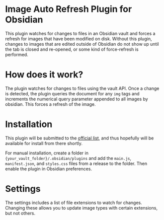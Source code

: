 # Image Auto Refresh Plugin for Obsidian

This plugin watches for changes to files in an Obsidian vault and forces a refresh for images that have been modified on disk. Without this plugin, changes to images that are edited outside of Obsidian do not show up until the tab is closed and re-opened, or some kind of force-refresh is performed.

# How does it work?

The plugin watches for changes to files using the vault API. Once a change is detected, the plugin queries the document for any `img` tags and increments the numerical query parameter appended to all images by obsidian. This forces a refresh of the image.

# Installation

This plugin will be submitted to the [official list](https://github.com/obsidianmd/obsidian-releases/blob/master/community-plugins.json), and thus hopefully will be available for install from there shortly.

For manual installation, create a folder in `{your_vault_folder}/.obsidian/plugins` and add the `main.js`, `manifest.json`, and `styles.css` files from a release to the folder. Then enable the plugin in Obsidian preferences.

# Settings

The settings includes a list of file extensions to watch for changes. Changing these allows you to update image types with certain extensions, but not others.